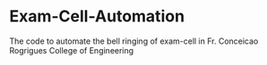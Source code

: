 # Exam-Cell-Automation
The code to automate the bell ringing of exam-cell in Fr. Conceicao Rogrigues College of Engineering
